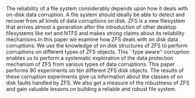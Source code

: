 The reliability of a file system considerably depends upon how it deals with on-disk data corruption. A file system should ideally be able to detect and recover from all kinds of data corruptions on disk. ZFS is a new filesystem that arrives almost a generation after the introduction of other desktop filesystems like ext and NTFS and makes strong claims about its reliability mechanisms.In this paper we examine how ZFS deals with on disk data corruptions. We use the knowledge of on disk structures of ZFS to perform corruptions on different types of ZFS objects. This ``type aware'' corruption enables us to perform a systematic exploration of the data protection mechanism of ZFS from various types of data corruptions. This paper performs 90 experiments on ten different ZFS disk objects. The results of these corruption experiments give us information about the classes of on disk faults handled by ZFS. We also get a measure of the robustness of ZFS and gain valuable lessons on building  a reliable and robust file system.


